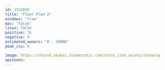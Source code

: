 ```yaml
---
id: 1534850
title: "Floor Plan 2"
windows: "true"
mac: "false"
linux: false
positive: 76
negative: 9
estimated_owners: "0 - 20000"
peak_ccu: 0

image: https://shared.akamai.steamstatic.com/store_item_assets/steam/apps/1534850/header.jpg?t=1687453265
opinions:
---
```

